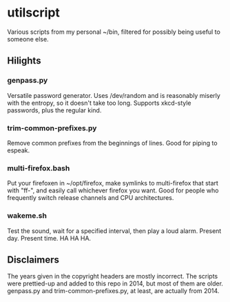 # utilscript


Various scripts from my personal ~/bin, filtered for possibly being
useful to someone else.

## Hilights


### genpass.py

Versatile password generator.  Uses /dev/random and is reasonably
miserly with the entropy, so it doesn't take too long. Supports
xkcd-style passwords, plus the regular kind.

### trim-common-prefixes.py

Remove common prefixes from the beginnings of lines.  Good for piping to
espeak.

### multi-firefox.bash

Put your firefoxen in ~/opt/firefox, make symlinks to multi-firefox that
start with "ff-", and easily call whichever firefox you want.  Good for
people who frequently switch release channels and CPU architectures.

### wakeme.sh

Test the sound, wait for a specified interval, then play a loud alarm.
Present day. Present time. HA HA HA.

## Disclaimers

The years given in the copyright headers are mostly incorrect. The
scripts were prettied-up and added to this repo in 2014, but most of
them are older.  genpass.py and trim-common-prefixes.py, at least, are
actually from 2014.  
